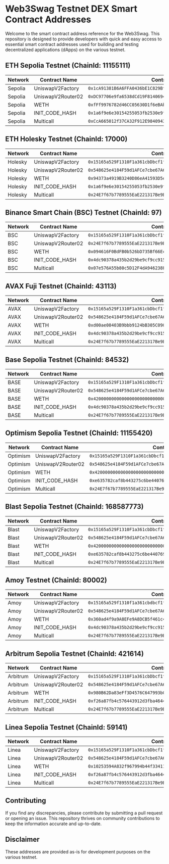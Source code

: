 # Web3Swag Testnet DEX Smart Contract Addresses

Welcome to the smart contract address reference for the Web3Swag. This repository is designed to provide developers with quick and easy access to essential smart contract addresses used for building and testing decentralized applications (dApps) on the various testnet.

## ETH Sepolia Testnet (ChainId: 11155111)

| Network | Contract Name       | Contract Address                                    |
|---------|---------------------|-----------------------------------------------------|
| Sepolia | UniswapV2Factory    | `0x1cA91381B6A6FFA0436bE1C829BfAa25F7D3191c`          |
| Sepolia | UniswapV2Router02   | `0xDC97706e9fa6538dCd19F814069460787eE5f053`          |
| Sepolia | WETH                | `0xfFf9976782d46CC05630D1f6eBAb18b2324d6B14`          |
| Sepolia | INIT_CODE_HASH      | `0x1a6f9e6e30154255053fb2530e9fbc2b70121513dcd40fdbef417181aae8ea4e` |
| Sepolia | Multicall           | `0xCcA665012f37CA32F912E98409432B3fD4f23D08`          |

## ETH Holesky Testnet (ChainId: 17000)

| Network | Contract Name       | Contract Address                                    |
|---------|---------------------|-----------------------------------------------------|
| Holesky | UniswapV2Factory    | `0x15165a529F1310F1a361cbDbcf1f4b222212bd88`          |
| Holesky | UniswapV2Router02   | `0x548625e4184F59d1AFCe7cbe67A67d5D9eF39029`          |
| Holesky | WETH                | `0x94373a4919B3240D86eA41593D5eBa789FEF3848`          |
| Holesky | INIT_CODE_HASH      | `0x1a6f9e6e30154255053fb2530e9fbc2b70121513dcd40fdbef417181aae8ea4e` |
| Holesky | Multicall           | `0x24E7f67b7789555EaE221317Be9BB4B6c67a0a54`          |


## Binance Smart Chain (BSC) Testnet (ChainId: 97)

| Network | Contract Name       | Contract Address                                    |
|---------|---------------------|-----------------------------------------------------|
| BSC     | UniswapV2Factory    | `0x15165a529F1310F1a361cbDbcf1f4b222212bd88`          |
| BSC     | UniswapV2Router02   | `0x24E7f67b7789555EaE221317Be9BB4B6c67a0a54`          |
| BSC     | WETH                | `0x094616F0BdFB0b526bD735Bf66Eca0Ad254ca81F`          |
| BSC     | INIT_CODE_HASH      | `0x4dc90378a435b2d29be9cf9cc915f9d7c193234f478d6845a429befe95cbaf2d` |
| BSC     | Multicall           | `0x07e576A55b80c5D12F4dA946238Fa945f8c42f2E`          |

## AVAX Fuji Testnet (ChainId: 43113)

| Network | Contract Name       | Contract Address                                    |
|---------|---------------------|-----------------------------------------------------|
| AVAX    | UniswapV2Factory    | `0x15165a529F1310F1a361cbDbcf1f4b222212bd88`          |
| AVAX    | UniswapV2Router02   | `0x548625e4184F59d1AFCe7cbe67A67d5D9eF39029`          |
| AVAX    | WETH                | `0xd00ae08403B9bbb9124bB305C09058E32C39A48c`          |
| AVAX    | INIT_CODE_HASH      | `0x4dc90378a435b2d29be9cf9cc915f9d7c193234f478d6845a429befe95cbaf2d` |
| AVAX    | Multicall           | `0x24E7f67b7789555EaE221317Be9BB4B6c67a0a54`          |

## Base Sepolia Testnet (ChainId: 84532)

| Network | Contract Name       | Contract Address                                    |
|---------|---------------------|-----------------------------------------------------|
| BASE    | UniswapV2Factory    | `0x15165a529F1310F1a361cbDbcf1f4b222212bd88`          |
| BASE    | UniswapV2Router02   | `0x548625e4184F59d1AFCe7cbe67A67d5D9eF39029`          |
| BASE    | WETH                | `0x4200000000000000000000000000000000000006`          |
| BASE    | INIT_CODE_HASH      | `0x4dc90378a435b2d29be9cf9cc915f9d7c193234f478d6845a429befe95cbaf2d` |
| BASE    | Multicall           | `0x24E7f67b7789555EaE221317Be9BB4B6c67a0a54`          |

## Optimism Sepolia Testnet (ChainId: 11155420)

| Network | Contract Name       | Contract Address                                    |
|---------|---------------------|-----------------------------------------------------|
| Optimism | UniswapV2Factory    | `0x15165a529F1310F1a361cbDbcf1f4b222212bd88`          |
| Optimism | UniswapV2Router02   | `0x548625e4184F59d1AFCe7cbe67A67d5D9eF39029`          |
| Optimism | WETH                | `0x4200000000000000000000000000000000000006`          |
| Optimism | INIT_CODE_HASH      | `0xe635782caf8b443275c6be440769e3f060625a0605531680ed730e58f43739a5` |
| Optimism | Multicall           | `0x24E7f67b7789555EaE221317Be9BB4B6c67a0a54`          |

## Blast Sepolia Testnet (ChainId: 168587773)

| Network   | Contract Name       | Contract Address                                    |
|-----------|---------------------|-----------------------------------------------------|
| Blast     | UniswapV2Factory    | `0x15165a529F1310F1a361cbDbcf1f4b222212bd88`          |
| Blast     | UniswapV2Router02   | `0x548625e4184F59d1AFCe7cbe67A67d5D9eF39029`          |
| Blast     | WETH                | `0x4200000000000000000000000000000000000023`          |
| Blast     | INIT_CODE_HASH      | `0xe635782caf8b443275c6be440769e3f060625a0605531680ed730e58f43739a5` |
| Blast     | Multicall           | `0x24E7f67b7789555EaE221317Be9BB4B6c67a0a54`          |

## Amoy Testnet (ChainId: 80002)

| Network | Contract Name       | Contract Address                                    |
|---------|---------------------|-----------------------------------------------------|
| Amoy    | UniswapV2Factory    | `0x15165a529f1310f1a361cbdbcf1f4b222212bd88`          |
| Amoy    | UniswapV2Router02   | `0x548625e4184F59d1AFCe7cbe67A67d5D9eF39029`          |
| Amoy    | WETH                | `0x360ad4f9a9A8EFe9A8DCB5f461c4Cc1047E1Dcf9`          |
| Amoy    | INIT_CODE_HASH      | `0x4dc90378a435b2d29be9cf9cc915f9d7c193234f478d6845a429befe95cbaf2d` |
| Amoy    | Multicall           | `0x24E7f67b7789555EaE221317Be9BB4B6c67a0a54`          |

## Arbitrum Sepolia Testnet (ChainId: 421614)

| Network   | Contract Name       | Contract Address                                    |
|-----------|---------------------|-----------------------------------------------------|
| Arbitrum  | UniswapV2Factory    | `0x15165a529F1310F1a361cbDbcf1f4b222212bd88`          |
| Arbitrum  | UniswapV2Router02   | `0x548625e4184F59d1AFCe7cbe67A67d5D9eF39029`          |
| Arbitrum  | WETH                | `0x980B62Da83eFf3D4576C647993b0c1D7faf17c73`          |
| Arbitrum  | INIT_CODE_HASH      | `0xf26a87fb4c576443912d3fba4644785245a9f66d50baaf6982475c7348463e53` |
| Arbitrum  | Multicall           | `0x24E7f67b7789555EaE221317Be9BB4B6c67a0a54`          |

## Linea Sepolia Testnet (ChainId: 59141)

| Network | Contract Name       | Contract Address                                    |
|---------|---------------------|-----------------------------------------------------|
| Linea   | UniswapV2Factory    | `0x15165a529F1310F1a361cbDbcf1f4b222212bd88`          |
| Linea   | UniswapV2Router02   | `0x548625e4184F59d1AFCe7cbe67A67d5D9eF39029`          |
| Linea   | WETH                | `0x10253594A832f967994b44f33411940533302ACb`          |
| Linea   | INIT_CODE_HASH      | `0xf26a87fb4c576443912d3fba4644785245a9f66d50baaf6982475c7348463e53` |
| Linea   | Multicall           | `0x24E7f67b7789555EaE221317Be9BB4B6c67a0a54`          |


## Contributing

If you find any discrepancies, please contribute by submitting a pull request or opening an issue. This repository thrives on community contributions to keep the information accurate and up-to-date.

## Disclaimer

These addresses are provided as-is for development purposes on the various testnet.
